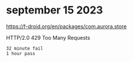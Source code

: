 # september 15 2023

https://f-droid.org/en/packages/com.aurora.store

HTTP/2.0 429 Too Many Requests

~~~
32 minute fail
1 hour pass
~~~
